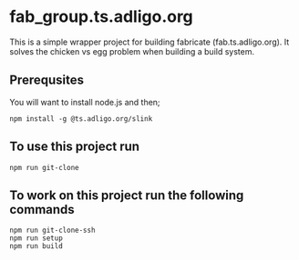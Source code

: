 # fab_group.ts.adligo.org
This is a simple wrapper project for building fabricate (fab.ts.adligo.org).  It solves the 
chicken vs egg problem when building a build system.  

## Prerequsites
You will want to install node.js and then;
```
npm install -g @ts.adligo.org/slink
```

## To use this project run 
```
npm run git-clone
```

## To work on  this project run the following commands
```
npm run git-clone-ssh
npm run setup
npm run build

```